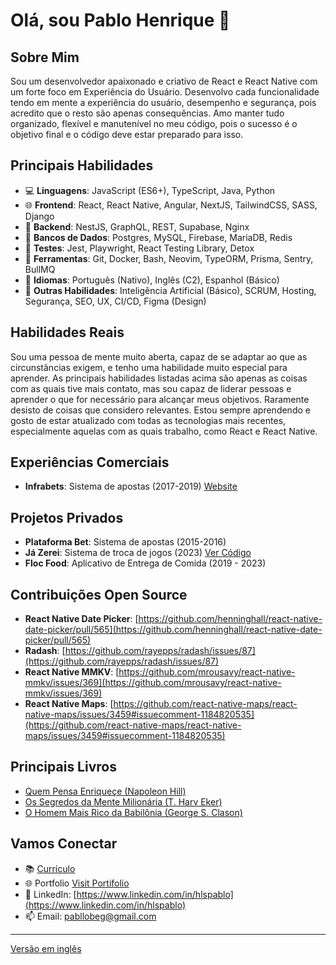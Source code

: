 # Olá, sou Pablo Henrique 👋

## Sobre Mim
Sou um desenvolvedor apaixonado e criativo de React e React Native com um forte foco em Experiência do Usuário. 
Desenvolvo cada funcionalidade tendo em mente a experiência do usuário, desempenho e segurança, pois acredito que o resto são apenas consequências. 
Amo manter tudo organizado, flexível e manutenível no meu código, pois o sucesso é o objetivo final e o código deve estar preparado para isso.

## Principais Habilidades
- 💻 **Linguagens**: JavaScript (ES6+), TypeScript, Java, Python
- 🌐 **Frontend**: React, React Native, Angular, NextJS, TailwindCSS, SASS, Django
- 🔗 **Backend**: NestJS, GraphQL, REST, Supabase, Nginx
- 💾 **Bancos de Dados**: Postgres, MySQL, Firebase, MariaDB, Redis
- 🧪 **Testes**: Jest, Playwright, React Testing Library, Detox
- 🔧 **Ferramentas**: Git, Docker, Bash, Neovim, TypeORM, Prisma, Sentry, BullMQ
- 🌟 **Idiomas**: Português (Nativo), Inglês (C2), Espanhol (Básico)
- 🚀 **Outras Habilidades**: Inteligência Artificial (Básico), SCRUM, Hosting, Segurança, SEO, UX, CI/CD, Figma (Design)

## Habilidades Reais
Sou uma pessoa de mente muito aberta, capaz de se adaptar ao que as circunstâncias exigem, e tenho uma habilidade muito especial para aprender. 
As principais habilidades listadas acima são apenas as coisas com as quais tive mais contato,
mas sou capaz de liderar pessoas e aprender o que for necessário para alcançar meus objetivos. 
Raramente desisto de coisas que considero relevantes. Estou sempre aprendendo e gosto de estar atualizado com todas as tecnologias mais recentes, 
especialmente aquelas com as quais trabalho, como React e React Native.

## Experiências Comerciais
- **Infrabets**: Sistema de apostas (2017-2019) [Website](https://infrabets.com.br)

## Projetos Privados
- **Plataforma Bet**: Sistema de apostas (2015-2016)
- **Já Zerei**: Sistema de troca de jogos (2023) [Ver Código](https://github.com/hlspablo/jazerei)
- **Floc Food**: Aplicativo de Entrega de Comida (2019 - 2023)

## Contribuições Open Source
- **React Native Date Picker**: [https://github.com/henninghall/react-native-date-picker/pull/565](https://github.com/henninghall/react-native-date-picker/pull/565)
- **Radash**: [https://github.com/rayepps/radash/issues/87](https://github.com/rayepps/radash/issues/87)
- **React Native MMKV**: [https://github.com/mrousavy/react-native-mmkv/issues/369](https://github.com/mrousavy/react-native-mmkv/issues/369)
- **React Native Maps**: [https://github.com/react-native-maps/react-native-maps/issues/3459#issuecomment-1184820535](https://github.com/react-native-maps/react-native-maps/issues/3459#issuecomment-1184820535)

## Principais Livros
- [Quem Pensa Enriqueçe (Napoleon Hill)](https://www.amazon.com.br/Quem-Pensa-Enriquece-Legado-Napoleon/dp/8568014542)
- [Os Segredos da Mente Milionária (T. Harv Eker)](https://www.amazon.com.br/segredos-mente-milion%C3%A1ria-Harv-Eker/dp/8575422391)
- [O Homem Mais Rico da Babilônia (George S. Clason)](https://www.amazon.com.br/Homem-Mais-Rico-Babil%C3%B4nia/dp/8595081530)

## Vamos Conectar
- 📚 [Currículo](https://github.com/hlspablo/hlspablo/blob/main/curriculim-2024.pdf)
- 🌐 Portfolio [Visit Portifolio](https://webshell-hlspablo.vercel.app)
- 📱 LinkedIn: [https://www.linkedin.com/in/hlspablo](https://www.linkedin.com/in/hlspablo)
- 📫 Email: pabllobeg@gmail.com

---
[Versão em inglês](README.md)

